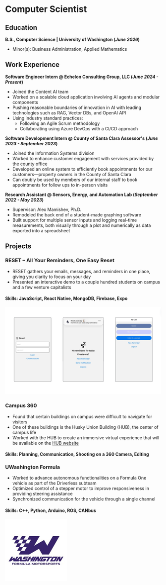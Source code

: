 # Computer Scientist

## Education
**B.S., Computer Science | University of Washington (_June 2026_)**
- Minor(s): Business Administration, Applied Mathematics   

## Work Experience
**Software Engineer Intern @ Echelon Consulting Group, LLC (_June 2024 - Present_)**
- Joined the Content AI team
- Worked on a scalable cloud application involving AI agents and modular components
- Pushing reasonable boundaries of innovation in AI with leading technologies such as RAG, Vector DBs, and OpenAI API
- Using industry standard practices:
  - Following an Agile Scrum methodology
  - Collaborating using Azure DevOps with a CI/CD approach

**Software Development Intern @ County of Santa Clara Assessor's (_June 2023 - September 2023_)**
- Joined the Information Systems division
- Worked to enhance customer engagement with services provided by the county office
- Developed an online system to efficiently book appointments for our customers—property owners in the County of Santa Clara
- Can doubly be used by members of our internal staff to book appointments for follow ups to in-person visits

**Research Assistant @ Sensors, Energy, and Automation Lab (_September 2022 - May 2023_)**
- Supervisor: Alex Mamishev, Ph.D.
- Remodeled the back end of a student-made graphing software
- Built support for multiple sensor inputs and logging real-time measurements, both visually through a plot and numerically as data exported into a spreadsheet

## Projects
### RESET – All Your Reminders, One Easy Reset
- RESET gathers your emails, messages, and reminders in one place, giving you clarity to focus on your day
- Presented an interactive demo to a couple hundred students on campus and a few venture capitalists
#### Skills: JavaScript, React Native, MongoDB, Firebase, Expo

![RESET Demo](/assets/img/demo.png)

### Campus 360
- Found that certain buildings on campus were difficult to navigate for visitors
- One of these buildings is the Husky Union Building (HUB), the center of campus life
- Worked with the HUB to create an immersive virtual experience that will be available on the [HUB website](https://hub.washington.edu/)

#### Skills: Planning, Communication, Shooting on a 360 Camera, Editing

### UWashington Formula
- Worked to advance autonomous functionalities on a Formula One vehicle as part of the Driverless subteam
- Optimized control of a stepper motor to improve responsiveness in providing steering assistance
- Synchronized communication for the vehicle through a single channel

#### Skills: C++, Python, Arduino, ROS, CANbus

![Formula Logo](/assets/img/formula.jpeg)
